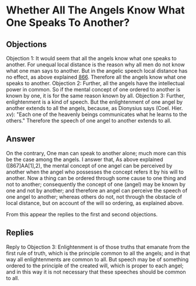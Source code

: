 # Whether All The Angels Know What One Speaks To Another?
## Objections
Objection 1: It would seem that all the angels know what one speaks to another. For unequal local distance is the reason why all men do not know what one man says to another. But in the angelic speech local distance has no effect, as above explained [866](A[4]). Therefore all the angels know what one speaks to another.
Objection 2: Further, all the angels have the intellectual power in common. So if the mental concept of one ordered to another is known by one, it is for the same reason known by all.
Objection 3: Further, enlightenment is a kind of speech. But the enlightenment of one angel by another extends to all the angels, because, as Dionysius says (Coel. Hier. xv): "Each one of the heavenly beings communicates what he learns to the others." Therefore the speech of one angel to another extends to all.
## Answer
On the contrary, One man can speak to another alone; much more can this be the case among the angels.
I answer that, As above explained ([867]AA[1],2), the mental concept of one angel can be perceived by another when the angel who possesses the concept refers it by his will to another. Now a thing can be ordered through some cause to one thing and not to another; consequently the concept of one (angel) may be known by one and not by another; and therefore an angel can perceive the speech of one angel to another; whereas others do not, not through the obstacle of local distance, but on account of the will so ordering, as explained above.

From this appear the replies to the first and second objections.
## Replies
Reply to Objection 3: Enlightenment is of those truths that emanate from the first rule of truth, which is the principle common to all the angels; and in that way all enlightenments are common to all. But speech may be of something ordered to the principle of the created will, which is proper to each angel; and in this way it is not necessary that these speeches should be common to all.